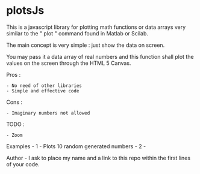 plotsJs
======

This is a javascript library for plotting math functions or data arrays very similar to the " plot " command found in Matlab or Scilab.

The main concept is very simple : just show the data on screen.

You may pass it a data array of real numbers and this function shall plot the values on the screen through the HTML 5 Canvas.

Pros :

	- No need of other libraries
	- Simple and effective code

Cons :

	- Imaginary numbers not allowed

 TODO :
 
  	- Zoom

Examples
	- 1 - Plots 10 random generated numbers
	- 2 - 

Author
	- I ask to place my name and a link to this repo within the first lines of your code. 

